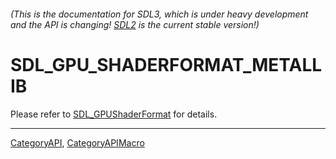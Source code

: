 ###### (This is the documentation for SDL3, which is under heavy development and the API is changing! [SDL2](https://wiki.libsdl.org/SDL2/) is the current stable version!)
# SDL_GPU_SHADERFORMAT_METALLIB

Please refer to [SDL_GPUShaderFormat](SDL_GPUShaderFormat) for details.

----
[CategoryAPI](CategoryAPI), [CategoryAPIMacro](CategoryAPIMacro)

